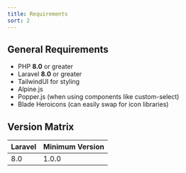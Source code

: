 ```yaml
---
title: Requirements
sort: 2
---
```


## General Requirements

-   PHP **8.0** or greater
-   Laravel **8.0** or greater
-   TailwindUI for styling
-   Alpine.js
-   Popper.js (when using components like custom-select)
-   Blade Heroicons (can easily swap for icon libraries)

## Version Matrix

| Laravel | Minimum Version |
| ------- | --------------- |
| 8.0     | 1.0.0           |
